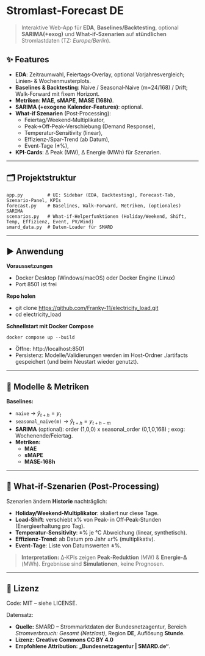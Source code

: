 # Stromlast‑Forecast DE
> Interaktive Web‑App für **EDA**, **Baselines/Backtesting**, optional **SARIMA(+exog)** und **What‑if‑Szenarien** auf **stündlichen** Stromlastdaten (TZ: *Europe/Berlin*).


## ✨ Features

- **EDA**: Zeitraumwahl, Feiertags‑Overlay, optional Vorjahresvergleich; Linien‑ & Wochenmusterplots.
- **Baselines & Backtesting**: Naive / Seasonal‑Naive (m=24/168) / Drift; Walk‑Forward mit fixem Horizont.
- **Metriken**: **MAE**, **sMAPE**, **MASE (168h)**.
- **SARIMA (+exogene Kalender‑Features)**: optional.
- **What‑if Szenarien** (Post‑Processing):
  - Feiertag/Weekend‑Multiplikator,
  - Peak→Off‑Peak‑Verschiebung (Demand Response),
  - Temperatur‑Sensitivity (linear),
  - Effizienz‑/Spar‑Trend (ab Datum),
  - Event‑Tage (±%),
- **KPI‑Cards**: Δ Peak (MW), Δ Energie (MWh) für Szenarien.

---

## 🗂️ Projektstruktur

```
app.py         # UI: Sidebar (EDA, Backtesting), Forecast‑Tab, Szenario‑Panel, KPIs
forecast.py    # Baselines, Walk‑Forward, Metriken, (optionales) SARIMA
scenarios.py   # What‑if‑Helperfunktionen (Holiday/Weekend, Shift, Temp, Effizienz, Event, PV/Wind)
smard_data.py  # Daten‑Loader für SMARD

```
---
## ▶️ Anwendung

**Voraussetzungen**

- Docker Desktop (Windows/macOS) oder Docker Engine (Linux)
- Port 8501 ist frei

**Repo holen**

- git clone https://github.com/Franky-11/electricity_load.git
- cd electricity_load

**Schnellstart mit Docker Compose** 

```
docker compose up --build
```
- Öffne: http://localhost:8501
- Persistenz: Modelle/Validierungen werden im Host-Ordner ./artifacts gespeichert (und beim Neustart wieder genutzt).

---

## 🧠 Modelle & Metriken

**Baselines:**
- `naive` → $\hat{y}_{t+h} = y_t$
- `seasonal_naive(m)` → $\hat{y}_{t+h} = y_{t+h-m}$
- **SARIMA** (optional):  order (1,0,0) x seasonal_order (0,1,0,168) ; exog: Wochenende/Feiertag.
- **Metriken:**
  - **MAE** 
  - **sMAPE** 
  - **MASE‑168h** 



---

## 🧪 What‑if‑Szenarien (Post‑Processing)

Szenarien ändern **Historie** nachträglich:

- **Holiday/Weekend‑Multiplikator**: skaliert nur diese Tage.
- **Load‑Shift**: verschiebt x% von Peak‑ in Off‑Peak‑Stunden (Energieerhaltung pro Tag).
- **Temperatur‑Sensitivity**: ±% je °C Abweichung (linear, synthetisch).
- **Effizienz‑Trend**: ab Datum pro Jahr ±r% (multiplikativ).
- **Event‑Tage**: Liste von Datumswerten ±%.


> **Interpretation:** Δ‑KPIs zeigen **Peak‑Reduktion** (MW) & **Energie‑Δ** (MWh). Ergebnisse sind **Simulationen**, keine Prognosen.

---

## 📜 Lizenz
Code: MIT – siehe LICENSE.

Datensatz:
- **Quelle:** SMARD – Strommarktdaten der Bundesnetzagentur, Bereich *Stromverbrauch: Gesamt (Netzlast)*, Region **DE**, Auflösung **Stunde**.  
- **Lizenz:** **Creative Commons CC BY 4.0** 
- **Empfohlene Attribution:** **„Bundesnetzagentur | SMARD.de“**.  




